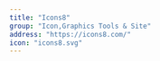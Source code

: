 ```yaml
---
title: "Icons8"
group: "Icon,Graphics Tools & Site"
address: "https://icons8.com/"
icon: "icons8.svg"
---
```

